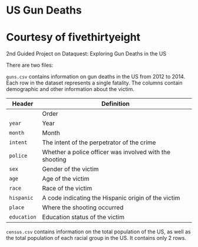 # US Gun Deaths
# Courtesy of fivethirtyeight

2nd Guided Project on Dataquest: Exploring Gun Deaths in the US

There are two files:

`guns.csv` contains information on gun deaths in the US from 2012 to 2014. Each row in the dataset represents a single fatality. The columns contain demographic and other information about the victim.

Header | Definition
---|---------
` ` | Order
`year` | Year
`month` | Month
`intent` | The intent of the perpetrator of the crime
`police` | Whether a police officer was involved with the shooting
`sex` | Gender of the victim
`age` | Age of the victim
`race` | Race of the victim
`hispanic` | A code indicating the Hispanic origin of the victim
`place` | Where the shooting occurred
`education` | Education status of the victim

`census.csv` contains information on the total population of the US, as well as the total population of each racial group in the US. It contains only 2 rows.
